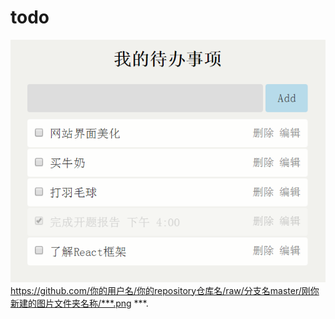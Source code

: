 # todo
![Alt text](https://github.com/xiaoshiziha/todo/raw/master/todo.png)
https://github.com/你的用户名/你的repository仓库名/raw/分支名master/刚你新建的图片文件夹名称/***.png ***.
